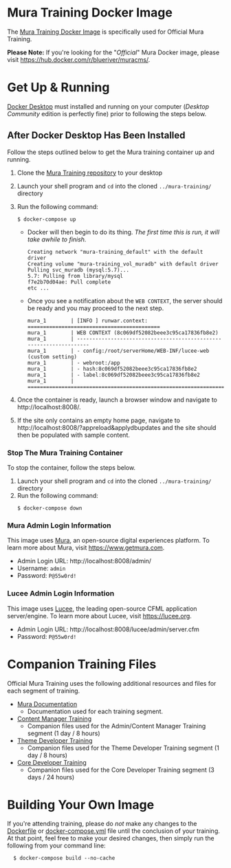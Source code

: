 # Mura Training Docker Image

The [Mura Training Docker Image](https://hub.docker.com/r/stevewithington/mura-training) is specifically used for Official Mura Training.

**Please Note:** If you're looking for the "*Official*" Mura Docker image, please visit https://hub.docker.com/r/blueriver/muracms/.


# Get Up & Running

[Docker Desktop](https://www.docker.com/products/docker-desktop) must installed and running on your computer (*Desktop Community* edition is perfectly fine) prior to following the steps below.

## After Docker Desktop Has Been Installed

Follow the steps outlined below to get the Mura training container up and running.

1. Clone the [Mura Training repository](https://github.com/stevewithington/mura-training) to your desktop
2. Launch your shell program and `cd` into the cloned `../mura-training/` directory
3. Run the following command:
    ```
    $ docker-compose up
    ```
    * Docker will then begin to do its thing. *The first time this is run, it will take awhile to finish.*
        ```
        Creating network "mura-training_default" with the default driver
        Creating volume "mura-training_vol_muradb" with default driver
        Pulling svc_muradb (mysql:5.7)...
        5.7: Pulling from library/mysql
        f7e2b70d04ae: Pull complete
        etc ...
        ```
    * Once you see a notification about the `WEB CONTEXT`, the server should be ready and you may proceed to the next step.    

        ``` 
        mura_1        | [INFO ] runwar.context: ===========================================
        mura_1        | WEB CONTEXT (8c069df52082beee3c95ca17836fb8e2)
        mura_1        | -------------------------------------------------------------------
        mura_1        | - config:/root/serverHome/WEB-INF/lucee-web (custom setting)
        mura_1        | - webroot:/app
        mura_1        | - hash:8c069df52082beee3c95ca17836fb8e2
        mura_1        | - label:8c069df52082beee3c95ca17836fb8e2
        mura_1        | ===================================================================
        ```

4. Once the container is ready, launch a browser window and navigate to http://localhost:8008/.
5. If the site only contains an empty home page, navigate to http://localhost:8008/?appreload&applydbupdates and the site should then be populated with sample content.

### Stop The Mura Training Container

To stop the container, follow the steps below.

1. Launch your shell program and `cd` into the cloned `../mura-training/` directory
2. Run the following command:
    ```
    $ docker-compose down
    ```


### Mura Admin Login Information

This image uses [Mura](https://www.getmura.com), an open-source digital experiences platform. To learn more about Mura, visit https://www.getmura.com.
* Admin Login URL: http://localhost:8008/admin/
* Username: `admin`
* Password: `P@55w0rd!`


### Lucee Admin Login Information

This image uses [Lucee](https://lucee.org), the leading open-source CFML application server/engine. To learn more about Lucee, visit https://lucee.org.
* Admin Login URL: http://localhost:8008/lucee/admin/server.cfm
* Password: `P@55w0rd!`


# Companion Training Files

Official Mura Training uses the following additional resources and files for each segment of training.

* [Mura Documentation](https://docs.getmura.com)
    * Documentation used for each training segment.
* [Content Manager Training](https://github.com/stevewithington/mura-training/tree/master/www/training/1-admin)
    * Companion files used for the Admin/Content Manager Training segment (1 day / 8 hours)
* [Theme Developer Training](https://github.com/stevewithington/mura-training/tree/master/www/training/2-theme)
    * Companion files used for the Theme Developer Training segment (1 day / 8 hours)
* [Core Developer Training](https://github.com/stevewithington/mura-training/tree/master/www/training/3-core)
    * Companion files used for the Core Developer Training segment (3 days / 24 hours)


# Building Your Own Image

If you're attending training, please do *not* make any changes to the [Dockerfile](https://github.com/stevewithington/mura-training/blob/master/Dockerfile) or [docker-compose.yml](https://github.com/stevewithington/mura-training/blob/master/docker-compose.yml) file until the conclusion of your training. At that point, feel free to make your desired changes, then simply run the following from your command line:

```
  $ docker-compose build --no-cache
```